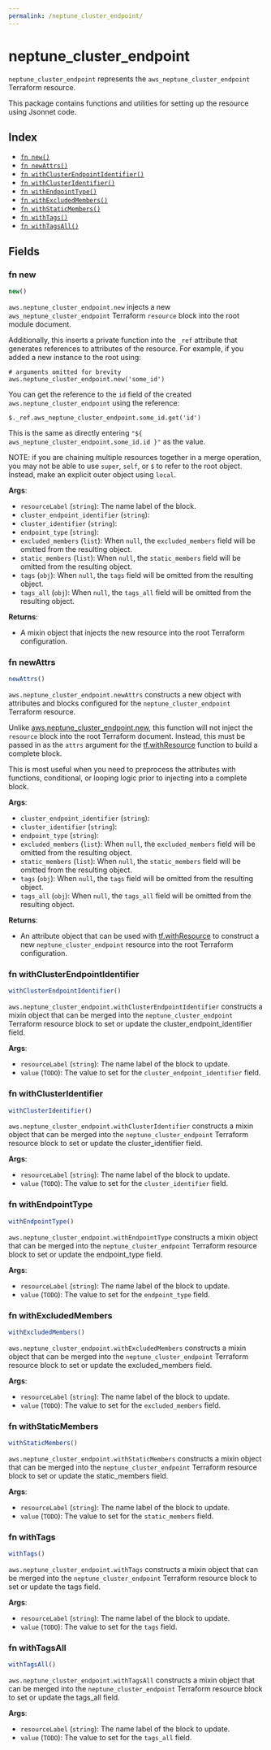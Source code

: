 ```yaml
---
permalink: /neptune_cluster_endpoint/
---
```


# neptune_cluster_endpoint

`neptune_cluster_endpoint` represents the `aws_neptune_cluster_endpoint` Terraform resource.



This package contains functions and utilities for setting up the resource using Jsonnet code.


## Index

* [`fn new()`](#fn-new)
* [`fn newAttrs()`](#fn-newattrs)
* [`fn withClusterEndpointIdentifier()`](#fn-withclusterendpointidentifier)
* [`fn withClusterIdentifier()`](#fn-withclusteridentifier)
* [`fn withEndpointType()`](#fn-withendpointtype)
* [`fn withExcludedMembers()`](#fn-withexcludedmembers)
* [`fn withStaticMembers()`](#fn-withstaticmembers)
* [`fn withTags()`](#fn-withtags)
* [`fn withTagsAll()`](#fn-withtagsall)

## Fields

### fn new

```ts
new()
```


`aws.neptune_cluster_endpoint.new` injects a new `aws_neptune_cluster_endpoint` Terraform `resource`
block into the root module document.

Additionally, this inserts a private function into the `_ref` attribute that generates references to attributes of the
resource. For example, if you added a new instance to the root using:

    # arguments omitted for brevity
    aws.neptune_cluster_endpoint.new('some_id')

You can get the reference to the `id` field of the created `aws.neptune_cluster_endpoint` using the reference:

    $._ref.aws_neptune_cluster_endpoint.some_id.get('id')

This is the same as directly entering `"${ aws_neptune_cluster_endpoint.some_id.id }"` as the value.

NOTE: if you are chaining multiple resources together in a merge operation, you may not be able to use `super`, `self`,
or `$` to refer to the root object. Instead, make an explicit outer object using `local`.

**Args**:
  - `resourceLabel` (`string`): The name label of the block.
  - `cluster_endpoint_identifier` (`string`): 
  - `cluster_identifier` (`string`): 
  - `endpoint_type` (`string`): 
  - `excluded_members` (`list`):  When `null`, the `excluded_members` field will be omitted from the resulting object.
  - `static_members` (`list`):  When `null`, the `static_members` field will be omitted from the resulting object.
  - `tags` (`obj`):  When `null`, the `tags` field will be omitted from the resulting object.
  - `tags_all` (`obj`):  When `null`, the `tags_all` field will be omitted from the resulting object.

**Returns**:
- A mixin object that injects the new resource into the root Terraform configuration.


### fn newAttrs

```ts
newAttrs()
```


`aws.neptune_cluster_endpoint.newAttrs` constructs a new object with attributes and blocks configured for the `neptune_cluster_endpoint`
Terraform resource.

Unlike [aws.neptune_cluster_endpoint.new](#fn-neptuneclusterendpointnew), this function will not inject the `resource`
block into the root Terraform document. Instead, this must be passed in as the `attrs` argument for the
[tf.withResource](https://github.com/tf-libsonnet/core/tree/main/docs#fn-withresource) function to build a complete block.

This is most useful when you need to preprocess the attributes with functions, conditional, or looping logic prior to
injecting into a complete block.

**Args**:
  - `cluster_endpoint_identifier` (`string`): 
  - `cluster_identifier` (`string`): 
  - `endpoint_type` (`string`): 
  - `excluded_members` (`list`):  When `null`, the `excluded_members` field will be omitted from the resulting object.
  - `static_members` (`list`):  When `null`, the `static_members` field will be omitted from the resulting object.
  - `tags` (`obj`):  When `null`, the `tags` field will be omitted from the resulting object.
  - `tags_all` (`obj`):  When `null`, the `tags_all` field will be omitted from the resulting object.

**Returns**:
  - An attribute object that can be used with [tf.withResource](https://github.com/tf-libsonnet/core/tree/main/docs#fn-withresource) to construct a new `neptune_cluster_endpoint` resource into the root Terraform configuration.


### fn withClusterEndpointIdentifier

```ts
withClusterEndpointIdentifier()
```

`aws.neptune_cluster_endpoint.withClusterEndpointIdentifier` constructs a mixin object that can be merged into the `neptune_cluster_endpoint`
Terraform resource block to set or update the cluster_endpoint_identifier field.



**Args**:
  - `resourceLabel` (`string`): The name label of the block to update.
  - `value` (`TODO`): The value to set for the `cluster_endpoint_identifier` field.


### fn withClusterIdentifier

```ts
withClusterIdentifier()
```

`aws.neptune_cluster_endpoint.withClusterIdentifier` constructs a mixin object that can be merged into the `neptune_cluster_endpoint`
Terraform resource block to set or update the cluster_identifier field.



**Args**:
  - `resourceLabel` (`string`): The name label of the block to update.
  - `value` (`TODO`): The value to set for the `cluster_identifier` field.


### fn withEndpointType

```ts
withEndpointType()
```

`aws.neptune_cluster_endpoint.withEndpointType` constructs a mixin object that can be merged into the `neptune_cluster_endpoint`
Terraform resource block to set or update the endpoint_type field.



**Args**:
  - `resourceLabel` (`string`): The name label of the block to update.
  - `value` (`TODO`): The value to set for the `endpoint_type` field.


### fn withExcludedMembers

```ts
withExcludedMembers()
```

`aws.neptune_cluster_endpoint.withExcludedMembers` constructs a mixin object that can be merged into the `neptune_cluster_endpoint`
Terraform resource block to set or update the excluded_members field.



**Args**:
  - `resourceLabel` (`string`): The name label of the block to update.
  - `value` (`TODO`): The value to set for the `excluded_members` field.


### fn withStaticMembers

```ts
withStaticMembers()
```

`aws.neptune_cluster_endpoint.withStaticMembers` constructs a mixin object that can be merged into the `neptune_cluster_endpoint`
Terraform resource block to set or update the static_members field.



**Args**:
  - `resourceLabel` (`string`): The name label of the block to update.
  - `value` (`TODO`): The value to set for the `static_members` field.


### fn withTags

```ts
withTags()
```

`aws.neptune_cluster_endpoint.withTags` constructs a mixin object that can be merged into the `neptune_cluster_endpoint`
Terraform resource block to set or update the tags field.



**Args**:
  - `resourceLabel` (`string`): The name label of the block to update.
  - `value` (`TODO`): The value to set for the `tags` field.


### fn withTagsAll

```ts
withTagsAll()
```

`aws.neptune_cluster_endpoint.withTagsAll` constructs a mixin object that can be merged into the `neptune_cluster_endpoint`
Terraform resource block to set or update the tags_all field.



**Args**:
  - `resourceLabel` (`string`): The name label of the block to update.
  - `value` (`TODO`): The value to set for the `tags_all` field.
